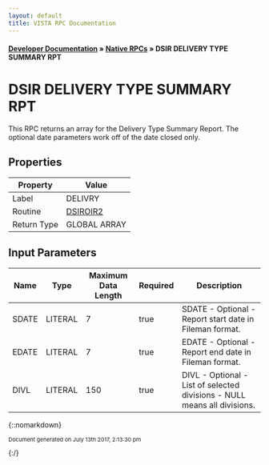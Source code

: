 ```yaml
---
layout: default
title: VISTA RPC Documentation
---
```


#### [Developer Documentation](../index) &#187; [Native RPCs](TableOfContents) &#187; DSIR DELIVERY TYPE SUMMARY RPT<br/>
# DSIR DELIVERY TYPE SUMMARY RPT

This RPC returns an array for the Delivery Type Summary Report. The optional date parameters work off of the date closed only.

## Properties

Property | Value
--- | ---
Label | DELIVRY
Routine | [DSIROIR2](http://code.osehra.org/dox/Routine_DSIROIR2_source.html)
Return Type | GLOBAL ARRAY


## Input Parameters

Name | Type | Maximum Data Length | Required | Description
--- | --- | --- | --- | ---
SDATE | LITERAL | 7 | true | SDATE - Optional - Report start date in Fileman format.
EDATE | LITERAL | 7 | true | EDATE - Optional - Report end date in Fileman format.
DIVL | LITERAL | 150 | true | DIVL  - Optional - List of selected divisions - NULL means all divisions.



{::nomarkdown} <br/><p style="font-size: 11px">Document generated on July 13th 2017, 2:13:30 pm</p>{:/}